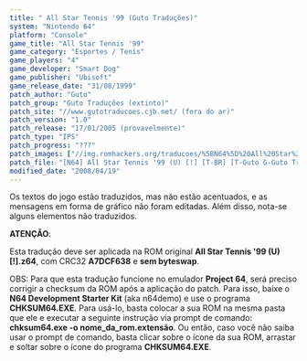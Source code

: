 ```yaml
---
title: " All Star Tennis '99 (Guto Traduções)"
system: "Nintendo 64"
platform: "Console"
game_title: "All Star Tennis '99"
game_category: "Esportes / Tenis"
game_players: "4"
game_developer: "Smart Dog"
game_publisher: "Ubisoft"
game_release_date: "31/08/1999"
patch_author: "Guto"
patch_group: "Guto Traduções (extinto)"
patch_site: "//www.gutotraducoes.cjb.net/ (fora do ar)"
patch_version: "1.0"
patch_release: "17/01/2005 (provavelmente)"
patch_type: "IPS"
patch_progress: "???"
patch_images: ["//img.romhackers.org/traducoes/%5BN64%5D%20All%20Star%20Tennis%20'99%20-%20Guto%20-%201.jpg","//img.romhackers.org/traducoes/%5BN64%5D%20All%20Star%20Tennis%20'99%20-%20Guto%20-%202.jpg","//img.romhackers.org/traducoes/%5BN64%5D%20All%20Star%20Tennis%20'99%20-%20Guto%20-%203.jpg"]
patch_file: "[N64] All Star Tennis '99 (U) [!] [T-BR] [T-Guto G-Guto Traduções] [V-1.0 A-2005].zip"
modified_date: "2008/04/19"
---
```

Os textos do jogo estão traduzidos, mas não estão acentuados, e as mensagens em forma de gráfico não foram editadas. Além disso, nota-se alguns elementos não traduzidos.

<b>ATENÇÃO</b>:

Esta tradução deve ser aplicada na ROM original <b>All Star Tennis '99 (U) [!].z64</b>, com CRC32 <b>A7DCF638</b> e <b>sem byteswap</b>.

OBS: Para que esta tradução funcione no emulador <b>Project 64</b>, será preciso corrigir a checksum da ROM após a aplicação do patch. Para isso, baixe o <b>N64 Development Starter Kit</b> (aka n64demo) e use o programa <b>CHKSUM64.EXE</b>. Para usá-lo, basta colocar a sua ROM na mesma pasta que ele e executar a seguinte instrução via prompt de comando: <b>chksum64.exe -o nome_da_rom.extensão</b>. Ou então, caso você não saiba usar o prompt de comando, basta clicar sobre o ícone da sua ROM, arrastar e soltar sobre o ícone do programa <b>CHKSUM64.EXE</b>.
